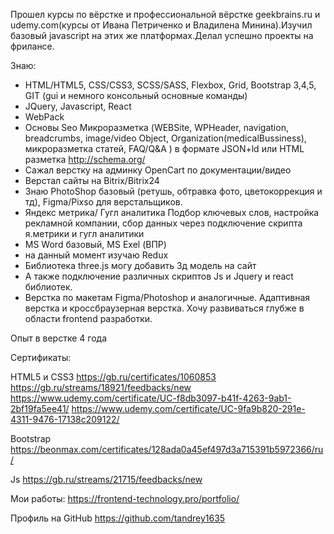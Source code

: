 Прошел курсы по вёрстке и профессиональной вёрстке geekbrains.ru и udemy.com(курсы от Ивана Петриченко и Владилена Минина).Изучил базовый javascript на этих же платформах.Делал успешно проекты на фрилансе.

Знаю:
- HTML/HTML5, CSS/CSS3, SCSS/SASS, Flexbox, Grid, Bootstrap 3,4,5, GIT (gui и немного консольный основные команды) 
- JQuery, Javascript, React
- WebPack
- Основы Seo Микроразметка (WEBSite, WPHeader, navigation, breadcrumbs, image/video Object, Organization(medicalBussiness), микроразметка статей, FAQ/Q&A ) в формате JSON+ld или HTML разметка http://schema.org/
- Сажал верстку на админку OpenCart по документации/видео
- Верстал сайты на Bitrix/Bitrix24
- Знаю PhotoShop базовый (ретушь, обтравка фото, цветокоррекция и тд), Figma/Pixso для верстальщиков.
- Яндекс метрика/ Гугл аналитика Подбор ключевых слов, настройка рекламной компании, сбор данных через подключение скрипта я.метрики и гугл аналитики
- MS Word базовый, MS Exel (ВПР)
- на данный момент изучаю Redux
- Библиотека three.js могу добавить 3д модель на сайт
- ﻿А также подключение различных скриптов Js и Jquery и react библиотек.
- Верстка по макетам Figma/Photoshop и аналогичные. Адаптивная верстка и кроссбраузерная верстка. Хочу развиваться глубже в области frontend разработки.

Опыт в верстке 4 года

Сертификаты:

HTML5 и CSS3
https://gb.ru/certificates/1060853
https://gb.ru/streams/18921/feedbacks/new
https://www.udemy.com/certificate/UC-f8db3097-b41f-4263-9ab1-2bf19fa5ee41/
https://www.udemy.com/certificate/UC-9fa9b820-291e-4311-9476-17138c209122/

Bootstrap
https://beonmax.com/certificates/128ada0a45ef497d3a715391b5972366/ru/

Js
https://gb.ru/streams/21715/feedbacks/new

Мои работы:
https://frontend-technology.pro/portfolio/

Профиль на GitHub
https://github.com/tandrey1635

